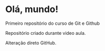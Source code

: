 # Olá, mundo!
 Primeiro repositório do curso de Git e Github

 Repositório criado durante video aula.
 
 Alteração direto GitHub.
